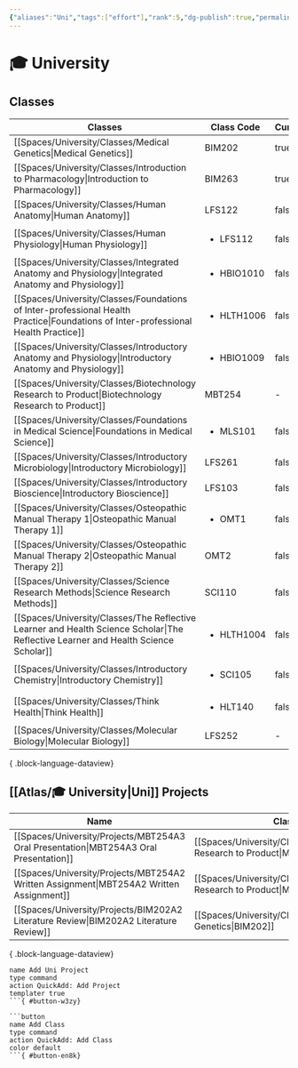 ```yaml
---
{"aliases":"Uni","tags":["effort"],"rank":5,"dg-publish":true,"permalink":"/atlas/university/","dgPassFrontmatter":true}
---
```


# 🎓 University

## Classes

| Classes                                                                                                                               | Class Code                 | Current |
| ------------------------------------------------------------------------------------------------------------------------------------- | -------------------------- | ------- |
| [[Spaces/University/Classes/Medical Genetics\|Medical Genetics]]                                                                   | BIM202                     | true    |
| [[Spaces/University/Classes/Introduction to Pharmacology\|Introduction to Pharmacology]]                                           | BIM263                     | true    |
| [[Spaces/University/Classes/Human Anatomy\|Human Anatomy]]                                                                         | LFS122                     | false   |
| [[Spaces/University/Classes/Human Physiology\|Human Physiology]]                                                                   | <ul><li>LFS112</li></ul>   | false   |
| [[Spaces/University/Classes/Integrated Anatomy and Physiology\|Integrated Anatomy and Physiology]]                                 | <ul><li>HBIO1010</li></ul> | false   |
| [[Spaces/University/Classes/Foundations of Inter-professional Health Practice\|Foundations of Inter-professional Health Practice]] | <ul><li>HLTH1006</li></ul> | false   |
| [[Spaces/University/Classes/Introductory Anatomy and Physiology\|Introductory Anatomy and Physiology]]                             | <ul><li>HBIO1009</li></ul> | false   |
| [[Spaces/University/Classes/Biotechnology Research to Product\|Biotechnology Research to Product]]                                 | MBT254                     | \-      |
| [[Spaces/University/Classes/Foundations in Medical Science\|Foundations in Medical Science]]                                       | <ul><li>MLS101</li></ul>   | false   |
| [[Spaces/University/Classes/Introductory Microbiology\|Introductory Microbiology]]                                                 | LFS261                     | false   |
| [[Spaces/University/Classes/Introductory Bioscience\|Introductory Bioscience]]                                                     | LFS103                     | false   |
| [[Spaces/University/Classes/Osteopathic Manual Therapy 1\|Osteopathic Manual Therapy 1]]                                           | <ul><li>OMT1</li></ul>     | false   |
| [[Spaces/University/Classes/Osteopathic Manual Therapy 2\|Osteopathic Manual Therapy 2]]                                           | OMT2                       | false   |
| [[Spaces/University/Classes/Science Research Methods\|Science Research Methods]]                                                   | SCI110                     | false   |
| [[Spaces/University/Classes/The Reflective Learner and Health Science Scholar\|The Reflective Learner and Health Science Scholar]] | <ul><li>HLTH1004</li></ul> | false   |
| [[Spaces/University/Classes/Introductory Chemistry\|Introductory Chemistry]]                                                       | <ul><li>SCI105</li></ul>   | false   |
| [[Spaces/University/Classes/Think Health\|Think Health]]                                                                           | <ul><li>HLT140</li></ul>   | false   |
| [[Spaces/University/Classes/Molecular Biology\|Molecular Biology]]                                                                 | LFS252                     | \-      |

{ .block-language-dataview}

## [[Atlas/🎓 University\|Uni]] Projects

| Name                                                                                       | Class                                                                      | Status      |
| ------------------------------------------------------------------------------------------ | -------------------------------------------------------------------------- | ----------- |
| [[Spaces/University/Projects/MBT254A3 Oral Presentation\|MBT254A3 Oral Presentation]]   | [[Spaces/University/Classes/Biotechnology Research to Product\|MBT254]] | Not Started |
| [[Spaces/University/Projects/MBT254A2 Written Assignment\|MBT254A2 Written Assignment]] | [[Spaces/University/Classes/Biotechnology Research to Product\|MBT254]] | In Progress |
| [[Spaces/University/Projects/BIM202A2 Literature Review\|BIM202A2 Literature Review]]   | [[Spaces/University/Classes/Medical Genetics\|BIM202]]                  | In Progress |

{ .block-language-dataview}

```button
name Add Uni Project
type command
action QuickAdd: Add Project
templater true
```{ #button-w3zy}

```button
name Add Class
type command
action QuickAdd: Add Class
color default
```{ #button-en8k}

